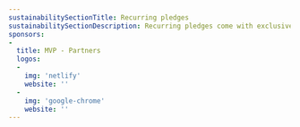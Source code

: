 ```yaml
---
sustainabilitySectionTitle: Recurring pledges
sustainabilitySectionDescription: Recurring pledges come with exclusive perks, e.g. having your name listed in the NuxtJS GitHub repository, or have your company logo placed on this website. Become a nuxter or sponsor via GitHub (goes into a fund with transparent expense models supporting community efforts and events).
sponsors:
-
  title: MVP - Partners
  logos:
  -
    img: 'netlify'
    website: ''
  -
    img: 'google-chrome'
    website: ''
---
```

